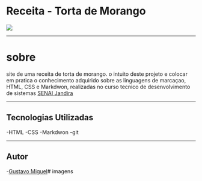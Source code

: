 # Receita - Torta de Morango

![](./print/Captura%20de%20Tela%202024-09-04%20às%2017.01.48.png)

---

# sobre
site de uma receita de torta de morango. o intuito deste projeto e colocar em pratica o conhecimento adquirido sobre as linguagens de marcaçao, HTML, CSS e Markdwon, realizadas no curso tecnico de desenvolvimento de sistemas [SENAI Jandira](https://sp.senai.br/unidade/jandira/)

---

## Tecnologias Utilizadas
-HTML
-CSS
-Markdwon
-git

---

## Autor
-[Gustavo Miguel]()# imagens
